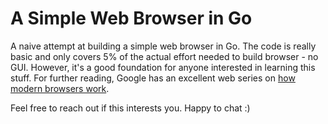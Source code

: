 # A Simple Web Browser in Go

A naive attempt at building a simple web browser in Go. The code is really basic and only covers 5% of the actual effort needed to build browser - no GUI. However, it's a good foundation for anyone interested in learning this stuff. For further reading, Google has an excellent web series on [how modern browsers work](https://developer.chrome.com/blog/inside-browser-part1/).

Feel free to reach out if this interests you. Happy to chat :)
